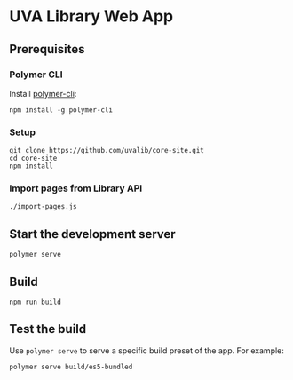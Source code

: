 # UVA Library Web App

## Prerequisites

### Polymer CLI

Install [polymer-cli](https://github.com/Polymer/polymer-cli):

    npm install -g polymer-cli

### Setup

    git clone https://github.com/uvalib/core-site.git
    cd core-site
    npm install

### Import pages from Library API

    ./import-pages.js

## Start the development server

    polymer serve

## Build

    npm run build

## Test the build

Use `polymer serve` to serve a specific build preset of the app. For example:

    polymer serve build/es5-bundled
